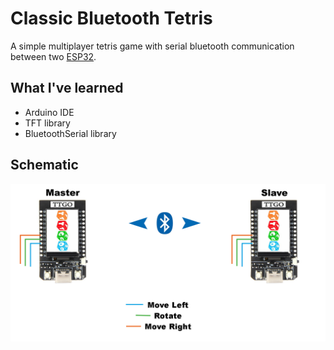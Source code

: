 # Classic Bluetooth Tetris

A simple multiplayer tetris game with serial bluetooth communication between two [ESP32](https://www.banggood.com/LILYGO-TTGO-T-Display-ESP32-CP2104-WiFi-bluetooth-Module-1_14-Inch-LCD-Development-Board-For-Arduino-p-1522925.html?rmmds=search&cur_warehouse=CN).



## What I've learned

* Arduino IDE
* TFT library
* BluetoothSerial library


## Schematic

![Example GUI with LittlevGL on ESP32](Schematic.png)

